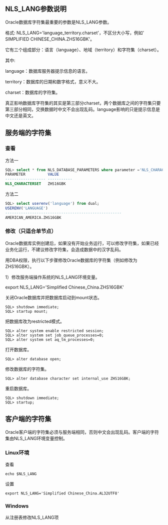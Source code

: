 ## NLS_LANG参数说明

Oracle数据库字符集最重要的参数是NLS_LANG参数。

格式: NLS_LANG='language_territory.charset'，不区分大小写，例如' SIMPLIFIED CHINESE_CHINA.ZHS16GBK'。

它有三个组成部分：语言（language）、地域（territory）和字符集（charset）。

其中:

language：数据库服务器提示信息的语言。

territory：数据库的日期和数字格式，意义不大。

charset：数据库的字符集。

真正影响数据库字符集的其实是第三部分charset，两个数据库之间的字符集只要第三部分相同，交换数据时中文不会出现乱码。language影响的只是提示信息是中文还是英文。

## 服务端的字符集

### 查看

方法一

```sql
SQL> select * from NLS_DATABASE_PARAMETERS where parameter ='NLS_CHARACTERSET';
PARAMETER          VALUE
------------------ -----------
NLS_CHARACTERSET   ZHS16GBK
```

方法二

```sql
SQL> select userenv('language') from dual;
USERENV('LANGUAGE')
----------------------------------------------------
AMERICAN_AMERICA.ZHS16GBK
```

### 修改（只适合单节点）

Oracle数据库实例创建后，如果没有开始业务运行，可以修改字符集，如果已经业务化运行，不建议修改字符集，会造成数据中的汉字乱码。

用DBA权限，执行以下步骤修改Oracle数据库的字符集（例如修改为ZHS16GBK）。

1）修改服务端操作系统的NLS_LANG环境变量。

export NLS_LANG='Simplified Chinese_China.ZHS16GBK'

关闭Oracle数据库并把数据库启动到mount状态。

```
SQL> shutdown immediate;
SQL> startup mount;
```

把数据库改为restricted模式。

```
SQL> alter system enable restricted session;
SQL> alter system set job_queue_processes=0;
SQL> alter system set aq_tm_processes=0;
```

打开数据库。

```
SQL> alter database open;
```

修改数据库的字符集。

```
SQL> alter database character set internal_use ZHS16GBK;
```

重启数据库。

```
SQL> shutdown immediate;
SQL> startup;
```

## 客户端的字符集

Oracle客户端的字符集必须与服务端相同，否则中文会出现乱码。客户端的字符集由NLS_LANG环境变量控制。

### Linux环境

查看

```
echo $NLS_LANG
```

设置

```
export NLS_LANG='Simplified Chinese_China.AL32UTF8'
```

### Windows

从注册表修改NLS_LANG项